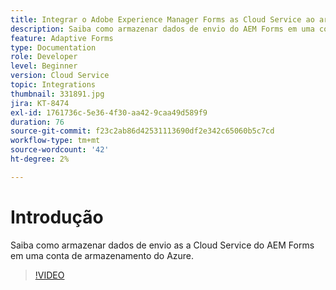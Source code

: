 ```yaml
---
title: Integrar o Adobe Experience Manager Forms as Cloud Service ao armazenamento do Azure
description: Saiba como armazenar dados de envio do AEM Forms em uma conta de armazenamento do Azure.
feature: Adaptive Forms
type: Documentation
role: Developer
level: Beginner
version: Cloud Service
topic: Integrations
thumbnail: 331891.jpg
jira: KT-8474
exl-id: 1761736c-5e36-4f30-aa42-9caa49d589f9
duration: 76
source-git-commit: f23c2ab86d42531113690df2e342c65060b5c7cd
workflow-type: tm+mt
source-wordcount: '42'
ht-degree: 2%

---
```


# Introdução

Saiba como armazenar dados de envio as a Cloud Service do AEM Forms em uma conta de armazenamento do Azure.

>[!VIDEO](https://video.tv.adobe.com/v/336028?quality=12&learn=on)
